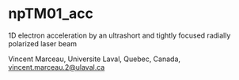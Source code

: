 npTM01_acc
==========

1D electron acceleration by an ultrashort and tightly focused radially polarized laser beam

Vincent Marceau,
Universite Laval, Quebec, Canada,
vincent.marceau.2@ulaval.ca
